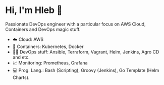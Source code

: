 # Hi, I'm Hleb 👋

Passionate DevOps engineer with a particular focus on AWS Cloud, Containers and DevOps magic stuff.

- ☁️ Cloud: AWS
- 🧊 Containers: Kubernetes, Docker
- 🧙‍♂️ DevOps stuff: Ansible, Terraform, Vagrant, Helm, Jenkins, Agro CD and etc.
- 📈 Monitoring: Prometheus, Grafana
- 💻 Prog. Lang.: Bash (Scripting), Groovy (Jenkins), Go Template (Helm Charts).

<!---
Cyberglamdring/Cyberglamdring is a ✨ special ✨ repository because its `README.md` (this file) appears on your GitHub profile.
You can click the Preview link to take a look at your changes.
--->
